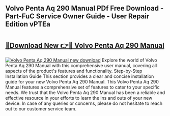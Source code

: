 ## Volvo Penta Aq 290 Manual PDf Free Download - Part-FuC Service Owner Guide - User Repair Edition vPTEa

# <h2><a href="http://bc84105.oget.top/?id=Volvo+Penta+Aq+290+Manual">🔗Download New 👉🔴 Volvo Penta Aq 290 Manual</a></h2>

[![Volvo Penta Aq 290 Manual new download](https://i.imgur.com/5g1atiW.png)](http://bc84105.oget.top/?id=Volvo+Penta+Aq+290+Manual)
Explore the world of Volvo Penta Aq 290 Manual with this comprehensive user manual, covering all aspects of the product's features and functionality. Step-by-Step Installation Guide This section provides a clear and concise installation guide for your new Volvo Penta Aq 290 Manual. This Volvo Penta Aq 290 Manual features a comprehensive set of features to cater to your specific needs. We trust that the Volvo Penta Aq 290 Manual has been a reliable and effective resource in your efforts to learn the ins and outs of your new device. In case of any queries or concerns, please do not hesitate to reach out to our customer service team.
